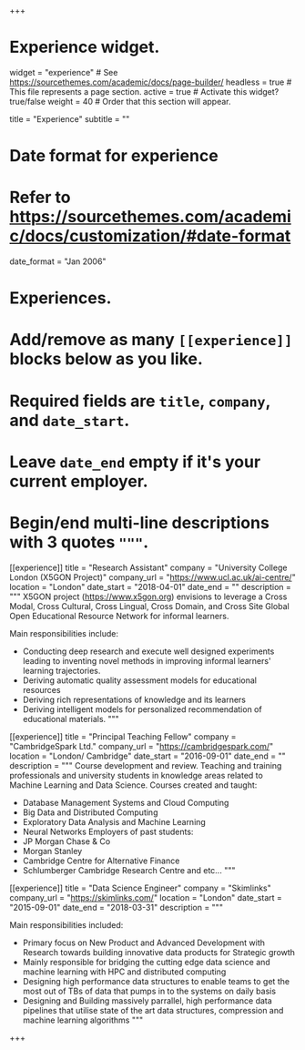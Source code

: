 +++
# Experience widget.
widget = "experience"  # See https://sourcethemes.com/academic/docs/page-builder/
headless = true  # This file represents a page section.
active = true  # Activate this widget? true/false
weight = 40  # Order that this section will appear.

title = "Experience"
subtitle = ""

# Date format for experience
#   Refer to https://sourcethemes.com/academic/docs/customization/#date-format
date_format = "Jan 2006"

# Experiences.
#   Add/remove as many `[[experience]]` blocks below as you like.
#   Required fields are `title`, `company`, and `date_start`.
#   Leave `date_end` empty if it's your current employer.
#   Begin/end multi-line descriptions with 3 quotes `"""`.

[[experience]]
  title = "Research Assistant"
  company = "University College London (X5GON Project)"
  company_url = "https://www.ucl.ac.uk/ai-centre/"
  location = "London"
  date_start = "2018-04-01"
  date_end = ""
  description = """
  X5GON project (https://www.x5gon.org) envisions to leverage a Cross Modal, Cross Cultural, Cross Lingual, Cross Domain, and Cross Site Global Open Educational Resource Network for informal learners. 

Main responsibilities include:
- Conducting deep research and execute well designed experiments leading to inventing novel methods in improving informal learners' learning trajectories.
- Deriving automatic quality assessment models for educational resources
- Deriving rich representations of knowledge and its learners
- Deriving intelligent models for personalized recommendation of educational materials.
  """

[[experience]]
  title = "Principal Teaching Fellow"
  company = "CambridgeSpark Ltd."
  company_url = "https://cambridgespark.com/"
  location = "London/ Cambridge"
  date_start = "2016-09-01"
  date_end = ""
  description = """
 Course development and review. Teaching and training professionals and university students in knowledge areas related to Machine Learning and Data Science.
Courses created and taught:
- Database Management Systems and Cloud Computing
- Big Data and Distributed Computing
- Exploratory Data Analysis and Machine Learning
- Neural Networks
Employers of past students:
- JP Morgan Chase & Co
- Morgan Stanley
- Cambridge Centre for Alternative Finance
- Schlumberger Cambridge Research Centre and etc...
"""

[[experience]]
  title = "Data Science Engineer"
  company = "Skimlinks"
  company_url = "https://skimlinks.com/"
  location = "London"
  date_start = "2015-09-01"
  date_end = "2018-03-31"
  description = """

Main responsibilities included:
  - Primary focus on New Product and Advanced Development with Research towards building innovative data products for Strategic growth
- Mainly responsible for bridging the cutting edge data science and machine learning with HPC and distributed computing
- Designing high performance data structures to enable teams to get the most out of TBs of data that pumps in to the systems on daily basis
- Designing and Building massively parrallel, high performance data pipelines that utilise state of the art data structures, compression and machine learning algorithms
"""

+++
